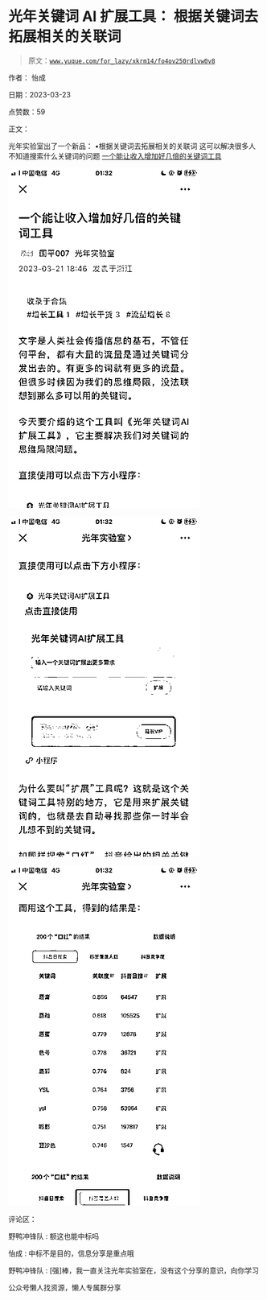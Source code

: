 # 光年关键词 AI 扩展工具： 根据关键词去拓展相关的关联词

> 原文：[`www.yuque.com/for_lazy/xkrm14/fo4ov250rdlvw0v8`](https://www.yuque.com/for_lazy/xkrm14/fo4ov250rdlvw0v8)



作者： 怡成



日期：2023-03-23



点赞数：59



正文：



光年实验室出了一个新品： •根据关键词去拓展相关的关联词 这可以解决很多人不知道搜索什么关键词的问题 [一个能让收入增加好几倍的关键词工具](https://mp.weixin.qq.com/s/ZNCbkwvaJOJ_J1mmB8VoZg)



![](img/3db774bad9740ea753d5d1f46c7c718c.png)  

![](img/aca2d40b0712a1c9ec4cbf2bfaf10935.png)  

![](img/702d68002a9f6cb45ce5e290811c5b7d.png)  

评论区：



野鸭冲锋队 : 额这也能中标吗



怡成 : 中标不是目的，信息分享是重点哦



野鸭冲锋队 : [强]棒，我一直关注光年实验室在，没有这个分享的意识，向你学习



公众号懒人找资源，懒人专属群分享

